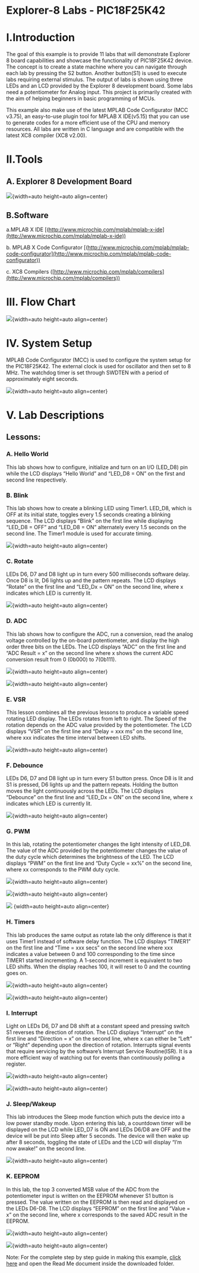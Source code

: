 # Explorer-8 Labs - PIC18F25K42

# I.Introduction
The goal of this example is to provide 11 labs that will demonstrate Explorer 8 board capabilities and showcase the functionality of PIC18F25K42 device. The concept is to create a state machine where you can navigate through each lab by pressing the S2 button.  Another button(S1) is used to execute labs requiring external stimulus. The output of labs is shown using three LEDs and an LCD provided by the Explorer 8 development board. Some labs need a potentiometer for Analog input. This project is primarily created with the aim of helping beginners in basic programming of MCUs.

This example also make use of the latest MPLAB Code Configurator (MCC v3.75), an easy-to-use plugin tool for MPLAB X IDE(v5.15) that you can use to generate codes for a more efficient use of the CPU and memory resources. All labs are written in C language and are compatible with the latest XC8 compiler (XC8 v2.00).

# II.Tools
## A. Explorer 8 Development Board
![]( https://i.imgur.com/ZHFOx7c.jpg){width=auto height=auto align=center}

## B.Software
a.MPLAB X IDE [(http://www.microchip.com/mplab/mplab-x-ide](http://www.microchip.com/mplab/mplab-x-ide))

b.	MPLAB X Code Configurator [(http://www.microchip.com/mplab/mplab-code-configurator](http://www.microchip.com/mplab/mplab-code-configurator))

c.	XC8 Compilers ([http://www.microchip.com/mplab/compilers](http://www.microchip.com/mplab/compilers)) 


# III. Flow Chart
![]( https://i.imgur.com/zalZL9S.jpg){width=auto height=auto align=center}
# IV.	System Setup
MPLAB Code Configurator (MCC) is used to configure the system setup for the PIC18F25K42. The external clock is used for oscillator and then set to 8 MHz. The watchdog timer is set through SWDTEN with a period of approximately eight seconds.

![]( https://i.imgur.com/gz1vMnL.jpg){width=auto height=auto align=center}

# V.	Lab Descriptions
## Lessons:
### A.	Hello World
This lab shows how to configure, initialize and turn on an I/O (LED_D8) pin while the LCD displays “Hello World” and “LED_D8 = ON” on the first and second line respectively.

### B.	Blink
This lab shows how to create a blinking LED using Timer1. LED_D8, which is OFF at its initial state, toggles every 1.5 seconds creating a blinking sequence. The LCD displays “Blink” on the first line while displaying “LED_D8 = OFF” and “LED_D8 = ON” alternately every 1.5 seconds on the second line. The Timer1 module is used for accurate timing.

![]( https://i.imgur.com/jmeWMba.png){width=auto height=auto align=center}

### C.	Rotate
LEDs D6, D7 and D8 light up in turn every 500 milliseconds software delay. Once D8 is lit, D6 lights up and the pattern repeats. The LCD displays “Rotate” on the first line and “LED_Dx = ON” on the second line, where x indicates which LED is currently lit.  

![]( https://i.imgur.com/ZDGUaNN.png){width=auto height=auto align=center}

### D.	ADC 
This lab shows how to configure the ADC, run a conversion, read the analog voltage controlled by the on-board potentiometer, and display the high order three bits on the LEDs. The LCD displays “ADC” on the first line and “ADC Result = x” on the second line where x shows the current ADC conversion result from 0 (0b000) to 7(0b111).

![]( https://i.imgur.com/bZXDLIM.png){width=auto height=auto align=center}

![]( https://i.imgur.com/s7I3pAE.png){width=auto height=auto align=center}

### E.	VSR
This lesson combines all the previous lessons to produce a variable speed rotating LED display. The LEDs rotates from left to right. The Speed of the rotation depends on the ADC value provided by the potentiometer. The LCD displays “VSR” on the first line and “Delay = xxx ms” on the second line, where xxx indicates the time interval between LED shifts.

![](https://i.imgur.com/0qjWG99.png){width=auto height=auto align=center}

### F.           Debounce
LEDs D6, D7 and D8 light up in turn every S1 button press. Once D8 is lit and S1 is pressed, D6 lights up and the pattern repeats. Holding the button moves the light continuously across the LEDs. The LCD displays “Debounce” on the first line and “LED_Dx = ON” on the second line, where x indicates which LED is currently lit.

![]( https://i.imgur.com/zIAtnuL.png){width=auto height=auto align=center}

### G.	PWM
In this lab, rotating the potentiometer changes the light intensity of LED_D8. The value of the ADC provided by the potentiometer changes the value of the duty cycle which determines the brightness of the LED. The LCD displays “PWM” on the first line and “Duty Cycle = xx%” on the second line, where xx corresponds to the PWM duty cycle.

![](https://i.imgur.com/LjDXLzI.png){width=auto height=auto align=center}

![]( https://i.imgur.com/fMcgBfp.png){width=auto height=auto align=center}

![]( https://i.imgur.com/fjucotr.png) {width=auto height=auto align=center}



### H.	Timers
This lab produces the same output as rotate lab the only difference is that it uses Timer1 instead of software delay function. The LCD displays “TIMER1” on the first line and “Time = xxx secs” on the second line where xxx indicates a value between 0 and 100 corresponding to the time since TIMER1 started incrementing. A 1-second increment is equivalent to two LED shifts. When the display reaches 100, it will reset to 0 and the counting goes on.

![]( https://i.imgur.com/zZ1K5qH.png){width=auto height=auto align=center}

![]( https://i.imgur.com/qrXxOiK.png){width=auto height=auto align=center}

### I.	Interrupt
Light on LEDs D6, D7 and D8 shift at a constant speed and pressing switch S1 reverses the direction of rotation. The LCD displays “Interrupt” on the first line and “Direction = x” on the second line, where x can either be “Left” or “Right” depending upon the direction of rotation. Interrupts signal events that require servicing by the software’s Interrupt Service Routine(ISR). It is a more efficient way of watching out for events than continuously polling a register.

![]( https://i.imgur.com/BL3LuJZ.jpg){width=auto height=auto align=center}

![]( https://i.imgur.com/Crck3RE.png){width=auto height=auto align=center}

### J.	Sleep/Wakeup
This lab introduces the Sleep mode function which puts the device into a low power standby mode.  Upon entering this lab, a countdown timer will be displayed on the LCD while LED_D7 is ON and LEDs D6/D8 are OFF and the device will be put into Sleep after 5 seconds. The device will then wake up after 8 seconds, toggling the state of LEDs and the LCD will display “I’m now awake!” on the second line.

![]( https://i.imgur.com/KlYfHCO.png){width=auto height=auto align=center}



### K.	EEPROM
In this lab, the top 3 converted MSB value of the ADC from the potentiometer input is written on the EEPROM whenever S1 button is pressed. The value written on the EEPROM is then read and displayed on the LEDs D6-D8. The LCD displays “EEPROM” on the first line and “Value = x” on the second line, where x corresponds to the saved ADC result in the EEPROM.
	
 ![](https://i.imgur.com/eDhCvYk.png){width=auto height=auto align=center}

![]( https://i.imgur.com/H226nXs.png){width=auto height=auto align=center}


Note:  For the complete step by step guide in making this example, [click here]( http://ww1.microchip.com/downloads/en/DeviceDoc/Explorer8_Labs_v2.zip) and open the Read Me document inside the downloaded folder.

